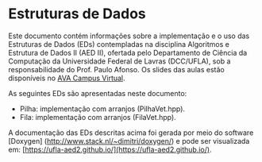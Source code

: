 Estruturas de Dados
========================================

Este documento contém informações sobre a implementação
e o uso das Estruturas de Dados (EDs) contempladas na disciplina
Algoritmos e Estrutura de Dados II (AED II), ofertada pelo Departamento
de Ciência da Computação da Universidade Federal de Lavras (DCC/UFLA), 
sob a responsabilidade do Prof. Paulo Afonso. Os slides das aulas estão disponíveis no [AVA Campus Virtual](http://campusvirtual.ufla.br/).

As seguintes EDs são apresentadas neste documento:

- Pilha: implementação com arranjos (PilhaVet.hpp).
- Fila: implementação com arranjos (FilaVet.hpp).

A documentação das EDs descritas acima foi gerada por meio do software
[Doxygen] (http://www.stack.nl/~dimitri/doxygen/) e pode ser visualizada 
em: [https://ufla-aed2.github.io/](https://ufla-aed2.github.io/). 
